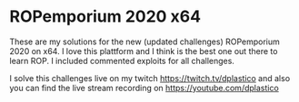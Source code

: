 # ROPemporium 2020 x64
These are my solutions for the new (updated challenges) ROPemporium 2020 on x64. I love this plattform and I think is the best one out there to learn ROP. I included commented exploits for all challenges.

I solve this challenges live on my twitch https://twitch.tv/dplastico and also you can find the live stream recording on https://youtube.com/dplastico
